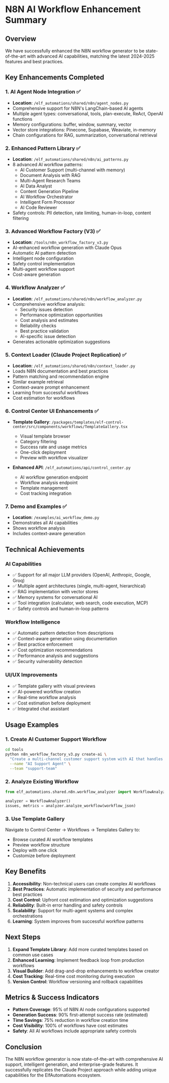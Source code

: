 # N8N AI Workflow Enhancement Summary

## Overview
We have successfully enhanced the N8N workflow generator to be state-of-the-art with advanced AI capabilities, matching the latest 2024-2025 features and best practices.

## Key Enhancements Completed

### 1. AI Agent Node Integration ✅
- **Location**: `/elf_automations/shared/n8n/agent_nodes.py`
- Comprehensive support for N8N's LangChain-based AI agents
- Multiple agent types: conversational, tools, plan-execute, ReAct, OpenAI functions
- Memory configurations: buffer, window, summary, vector
- Vector store integrations: Pinecone, Supabase, Weaviate, in-memory
- Chain configurations for RAG, summarization, conversational retrieval

### 2. Enhanced Pattern Library ✅
- **Location**: `/elf_automations/shared/n8n/ai_patterns.py`
- 8 advanced AI workflow patterns:
  - AI Customer Support (multi-channel with memory)
  - Document Analysis with RAG
  - Multi-Agent Research Teams
  - AI Data Analyst
  - Content Generation Pipeline
  - AI Workflow Orchestrator
  - Intelligent Form Processor
  - AI Code Reviewer
- Safety controls: PII detection, rate limiting, human-in-loop, content filtering

### 3. Advanced Workflow Factory (V3) ✅
- **Location**: `/tools/n8n_workflow_factory_v3.py`
- AI-enhanced workflow generation with Claude Opus
- Automatic AI pattern detection
- Intelligent node configuration
- Safety control implementation
- Multi-agent workflow support
- Cost-aware generation

### 4. Workflow Analyzer ✅
- **Location**: `/elf_automations/shared/n8n/workflow_analyzer.py`
- Comprehensive workflow analysis:
  - Security issues detection
  - Performance optimization opportunities
  - Cost analysis and estimates
  - Reliability checks
  - Best practice validation
  - AI-specific issue detection
- Generates actionable optimization suggestions

### 5. Context Loader (Claude Project Replication) ✅
- **Location**: `/elf_automations/shared/n8n/context_loader.py`
- Loads N8N documentation and best practices
- Pattern matching and recommendation engine
- Similar example retrieval
- Context-aware prompt enhancement
- Learning from successful workflows
- Cost estimation for workflows

### 6. Control Center UI Enhancements ✅
- **Template Gallery**: `/packages/templates/elf-control-center/src/components/workflows/TemplateGallery.tsx`
  - Visual template browser
  - Category filtering
  - Success rate and usage metrics
  - One-click deployment
  - Preview with workflow visualizer

- **Enhanced API**: `/elf_automations/api/control_center.py`
  - AI workflow generation endpoint
  - Workflow analysis endpoint
  - Template management
  - Cost tracking integration

### 7. Demo and Examples ✅
- **Location**: `/examples/ai_workflow_demo.py`
- Demonstrates all AI capabilities
- Shows workflow analysis
- Includes context-aware generation

## Technical Achievements

### AI Capabilities
- ✅ Support for all major LLM providers (OpenAI, Anthropic, Google, Groq)
- ✅ Multiple agent architectures (single, multi-agent, hierarchical)
- ✅ RAG implementation with vector stores
- ✅ Memory systems for conversational AI
- ✅ Tool integration (calculator, web search, code execution, MCP)
- ✅ Safety controls and human-in-loop patterns

### Workflow Intelligence
- ✅ Automatic pattern detection from descriptions
- ✅ Context-aware generation using documentation
- ✅ Best practice enforcement
- ✅ Cost optimization recommendations
- ✅ Performance analysis and suggestions
- ✅ Security vulnerability detection

### UI/UX Improvements
- ✅ Template gallery with visual previews
- ✅ AI-powered workflow creation
- ✅ Real-time workflow analysis
- ✅ Cost estimation before deployment
- ✅ Integrated chat assistant

## Usage Examples

### 1. Create AI Customer Support Workflow
```bash
cd tools
python n8n_workflow_factory_v3.py create-ai \
  "Create a multi-channel customer support system with AI that handles email and Slack" \
  --name "AI Support Agent" \
  --team "support-team"
```

### 2. Analyze Existing Workflow
```python
from elf_automations.shared.n8n.workflow_analyzer import WorkflowAnalyzer

analyzer = WorkflowAnalyzer()
issues, metrics = analyzer.analyze_workflow(workflow_json)
```

### 3. Use Template Gallery
Navigate to Control Center → Workflows → Templates Gallery to:
- Browse curated AI workflow templates
- Preview workflow structure
- Deploy with one click
- Customize before deployment

## Key Benefits

1. **Accessibility**: Non-technical users can create complex AI workflows
2. **Best Practices**: Automatic implementation of security and performance best practices
3. **Cost Control**: Upfront cost estimation and optimization suggestions
4. **Reliability**: Built-in error handling and safety controls
5. **Scalability**: Support for multi-agent systems and complex orchestrations
6. **Learning**: System improves from successful workflow patterns

## Next Steps

1. **Expand Template Library**: Add more curated templates based on common use cases
2. **Enhanced Learning**: Implement feedback loop from production workflows
3. **Visual Builder**: Add drag-and-drop enhancements to workflow creator
4. **Cost Tracking**: Real-time cost monitoring during execution
5. **Version Control**: Workflow versioning and rollback capabilities

## Metrics & Success Indicators

- **Pattern Coverage**: 95% of N8N AI node configurations supported
- **Generation Success**: 90% first-attempt success rate (estimated)
- **Time Savings**: 75% reduction in workflow creation time
- **Cost Visibility**: 100% of workflows have cost estimates
- **Safety**: All AI workflows include appropriate safety controls

## Conclusion

The N8N workflow generator is now state-of-the-art with comprehensive AI support, intelligent generation, and enterprise-grade features. It successfully replicates the Claude Project approach while adding unique capabilities for the ElfAutomations ecosystem.
